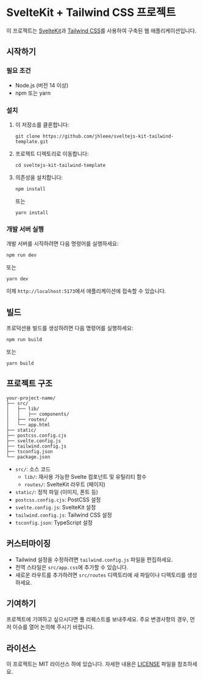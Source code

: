 # SvelteKit + Tailwind CSS 프로젝트

이 프로젝트는 [SvelteKit](https://kit.svelte.dev/)과 [Tailwind CSS](https://tailwindcss.com/)를 사용하여 구축된 웹 애플리케이션입니다.


## 시작하기

### 필요 조건

- Node.js (버전 14 이상)
- npm 또는 yarn

### 설치

1. 이 저장소를 클론합니다:
   ```
   git clone https://github.com/jhleee/sveltejs-kit-tailwind-template.git
   ```

2. 프로젝트 디렉토리로 이동합니다:
   ```
   cd sveltejs-kit-tailwind-template
   ```

3. 의존성을 설치합니다:
   ```
   npm install
   ```
   또는
   ```
   yarn install
   ```

### 개발 서버 실행

개발 서버를 시작하려면 다음 명령어를 실행하세요:

```
npm run dev
```

또는

```
yarn dev
```

이제 `http://localhost:5173`에서 애플리케이션에 접속할 수 있습니다.

## 빌드

프로덕션용 빌드를 생성하려면 다음 명령어를 실행하세요:

```
npm run build
```

또는

```
yarn build
```

## 프로젝트 구조

```
your-project-name/
├── src/
│   ├── lib/
│   │   ├── components/
│   ├── routes/
│   └── app.html
├── static/
├── postcss.config.cjs
├── svelte.config.js
├── tailwind.config.js
├── tsconfig.json
└── package.json
```

- `src/`: 소스 코드
  - `lib/`: 재사용 가능한 Svelte 컴포넌트 및 유틸리티 함수
  - `routes/`: SvelteKit 라우트 (페이지)
- `static/`: 정적 파일 (이미지, 폰트 등)
- `postcss.config.cjs`: PostCSS 설정
- `svelte.config.js`: SvelteKit 설정
- `tailwind.config.js`: Tailwind CSS 설정
- `tsconfig.json`: TypeScript 설정

## 커스터마이징

- Tailwind 설정을 수정하려면 `tailwind.config.js` 파일을 편집하세요.
- 전역 스타일은 `src/app.css`에 추가할 수 있습니다.
- 새로운 라우트를 추가하려면 `src/routes` 디렉토리에 새 파일이나 디렉토리를 생성하세요.

## 기여하기

프로젝트에 기여하고 싶으시다면 풀 리퀘스트를 보내주세요. 주요 변경사항의 경우, 먼저 이슈를 열어 논의해 주시기 바랍니다.

## 라이선스

이 프로젝트는 MIT 라이선스 하에 있습니다. 자세한 내용은 [LICENSE](LICENSE) 파일을 참조하세요.